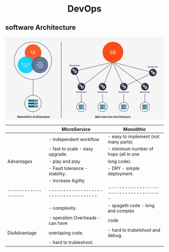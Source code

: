<div align="center">

# **DevOps**

</div>


## software Architecture

![Monolithic&Microservices](monolith&Microservices.gif)


|                  |              MicroService          |              Monolithic           |
|------------------|------------------------------------|-------------------------------------|
|                  | - independent workflow             | - easy to implement (not many parts)|
|                  | - fast to scale - easy upgrade.    | - minimum number of hops (all in one|         
|    Advantages    | - play and play                    |   long code).                       |
|                  | - Fault tolerance - stability.     | - DRY - simple deployment.          |
|                  | - increase Agility                 |                                     | 
|------------------|------------------------------------|-------------------------------------|
|                  | - complexity.                      | - spagetti code - long and complex  |
|                  | - operation Overheads - can have   |   code                              |
|  DisAdvantage    |   overlaping code.                 | - hard to trubelshoot and debug.    |
|                  | - hard to trubleshoot.             |                                     |  
